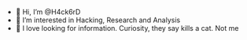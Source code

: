 - 👋 Hi, I’m @H4ck6rD
- 👀 I’m interested in Hacking, Research and Analysis
- 💞️ I love looking for information. Curiosity, they say kills a cat. Not me 

<!---
H4ck6rD/H4ck6rD is a ✨ special ✨ repository because its `README.md` (this file) appears on your GitHub profile.
You can click the Preview link to take a look at your changes.
--->
